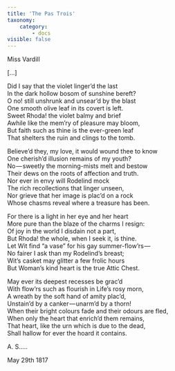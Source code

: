 ```yaml
---
title: 'The Pas Trois'
taxonomy:
    category:
        - docs
visible: false
---
```


<div class="author">Miss Vardill</div>

<span data-tippy="page(s) missing" class="red">[...]</span>

Did I say that the violet linger’d the last  
In the dark hollow bosom of sunshine bereft?  
O no! still unshrunk and unsear’d by the blast  
One smooth olive leaf in its covert is left.  
Sweet Rhoda! the violet balmy and brief  
Awhile like the mem’ry of pleasure may bloom,  
But faith such as thine is the ever-green leaf  
That shelters the ruin and clings to the tomb.

Believe’d they, my love, it would wound thee to know  
One cherish’d illusion remains of my youth?  
No — sweetly the morning-mists melt and bestow  
Their dews on the roots of affection and truth.  
Nor ever in envy will Rodelind mock  
The rich recollections that linger unseen,  
Nor grieve that her image is plac’d on a rock  
Whose chasms reveal where a treasure has been.  

For there is a light in her eye and her heart  
More pure than the blaze of the charms I resign:  
Of joy in the world I disdain not a part,  
But Rhoda! the whole, when I seek it, is thine.  
Let Wit find “a vase” for his gay summer-flow’rs —   
No fairer I ask than my Rodelind’s breast;  
Wit’s casket may glitter a few frolic hours  
But Woman’s kind heart is the true Attic Chest.

May ever its deepest recesses be grac’d  
With flow’rs such as flourish in Life’s rosy morn,  
A wreath by the soft hand of amity plac’d,  
Unstain’d by a canker — unarm’d by a thorn!  
When their bright colours fade and their odours are fled,  
When only the heart that enrich’d them remains,  
That heart, like the urn which is due to the dead,  
Shall hallow for ever the hoard it contains.

A. S…..

May 29th 1817

